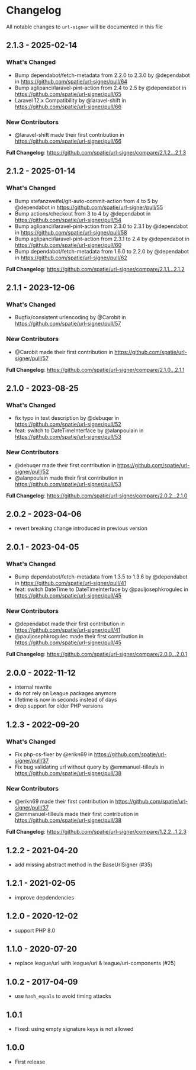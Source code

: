 # Changelog

All notable changes to `url-signer` will be documented in this file

## 2.1.3 - 2025-02-14

### What's Changed

* Bump dependabot/fetch-metadata from 2.2.0 to 2.3.0 by @dependabot in https://github.com/spatie/url-signer/pull/64
* Bump aglipanci/laravel-pint-action from 2.4 to 2.5 by @dependabot in https://github.com/spatie/url-signer/pull/65
* Laravel 12.x Compatibility by @laravel-shift in https://github.com/spatie/url-signer/pull/66

### New Contributors

* @laravel-shift made their first contribution in https://github.com/spatie/url-signer/pull/66

**Full Changelog**: https://github.com/spatie/url-signer/compare/2.1.2...2.1.3

## 2.1.2 - 2025-01-14

### What's Changed

* Bump stefanzweifel/git-auto-commit-action from 4 to 5 by @dependabot in https://github.com/spatie/url-signer/pull/55
* Bump actions/checkout from 3 to 4 by @dependabot in https://github.com/spatie/url-signer/pull/54
* Bump aglipanci/laravel-pint-action from 2.3.0 to 2.3.1 by @dependabot in https://github.com/spatie/url-signer/pull/58
* Bump aglipanci/laravel-pint-action from 2.3.1 to 2.4 by @dependabot in https://github.com/spatie/url-signer/pull/60
* Bump dependabot/fetch-metadata from 1.6.0 to 2.2.0 by @dependabot in https://github.com/spatie/url-signer/pull/62

**Full Changelog**: https://github.com/spatie/url-signer/compare/2.1.1...2.1.2

## 2.1.1 - 2023-12-06

### What's Changed

* Bugfix/consistent urlencoding by @Carobit in https://github.com/spatie/url-signer/pull/57

### New Contributors

* @Carobit made their first contribution in https://github.com/spatie/url-signer/pull/57

**Full Changelog**: https://github.com/spatie/url-signer/compare/2.1.0...2.1.1

## 2.1.0 - 2023-08-25

### What's Changed

- fix typo in test description by @debuqer in https://github.com/spatie/url-signer/pull/52
- feat: switch to DateTimeInterface by @alanpoulain in https://github.com/spatie/url-signer/pull/53

### New Contributors

- @debuqer made their first contribution in https://github.com/spatie/url-signer/pull/52
- @alanpoulain made their first contribution in https://github.com/spatie/url-signer/pull/53

**Full Changelog**: https://github.com/spatie/url-signer/compare/2.0.2...2.1.0

## 2.0.2 - 2023-04-06

- revert breaking change introduced in previous version

## 2.0.1 - 2023-04-05

### What's Changed

- Bump dependabot/fetch-metadata from 1.3.5 to 1.3.6 by @dependabot in https://github.com/spatie/url-signer/pull/41
- feat: switch DateTime to DateTimeInterface by @pauljosephkrogulec in https://github.com/spatie/url-signer/pull/45

### New Contributors

- @dependabot made their first contribution in https://github.com/spatie/url-signer/pull/41
- @pauljosephkrogulec made their first contribution in https://github.com/spatie/url-signer/pull/45

**Full Changelog**: https://github.com/spatie/url-signer/compare/2.0.0...2.0.1

## 2.0.0 - 2022-11-12

- internal rewrite
- do not rely on League packages anymore
- lifetime is now in seconds instead of days
- drop support for older PHP versions

## 1.2.3 - 2022-09-20

### What's Changed

- Fix php-cs-fixer by @erikn69 in https://github.com/spatie/url-signer/pull/37
- Fix bug validating url without query by @emmanuel-tilleuls in https://github.com/spatie/url-signer/pull/38

### New Contributors

- @erikn69 made their first contribution in https://github.com/spatie/url-signer/pull/37
- @emmanuel-tilleuls made their first contribution in https://github.com/spatie/url-signer/pull/38

**Full Changelog**: https://github.com/spatie/url-signer/compare/1.2.2...1.2.3

## 1.2.2 - 2021-04-20

- add missing abstract method in the BaseUrlSigner (#35)

## 1.2.1 - 2021-02-05

- improve depdendencies

## 1.2.0 - 2020-12-02

- support PHP 8.0

## 1.1.0 - 2020-07-20

- replace league/url with league/uri & league/uri-components (#25)

## 1.0.2 - 2017-04-09

- use `hash_equals` to avoid timing attacks

## 1.0.1

- Fixed: using empty signature keys is not allowed

## 1.0.0

- First release

